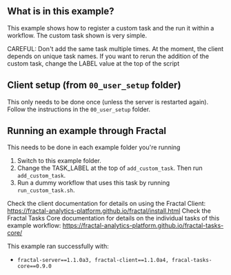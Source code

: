 ## What is in this example?
This example shows how to register a custom task and the run it within a workflow.
The custom task shown is very simple.

CAREFUL: Don't add the same task multiple times. At the moment, the client depends on unique task names. If you want to rerun the addition of the custom task, change the LABEL value at the top of the script

## Client setup (from `00_user_setup` folder)
This only needs to be done once (unless the server is restarted again). Follow the instructions in the `00_user_setup` folder.

## Running an example through Fractal
This needs to be done in each example folder you're running
1. Switch to this example folder. 
2. Change the TASK_LABEL at the top of `add_custom_task`. Then run `add_custom_task`.
3. Run a dummy workflow that uses this task by running `run_custom_task.sh`.

Check the client documentation for details on using the Fractal Client: https://fractal-analytics-platform.github.io/fractal/install.html
Check the Fractal Tasks Core documentation for details on the individual tasks of this example workflow: https://fractal-analytics-platform.github.io/fractal-tasks-core/

This example ran successfully with:   
* `fractal-server==1.1.0a3, fractal-client==1.1.0a4, fracal-tasks-core==0.9.0`
